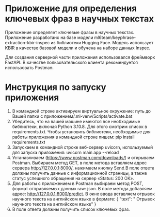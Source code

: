 # Приложение для определения ключевых фраз в научных текстах
Приложение определяет ключевые фразы в научных текстах. Приложение разработано на базе модели ml6team/keyphrase-extraction-kbir-inspec из библиотеки Hugging Face. Модель использует KBIR в качестве базовой модели и обучена на наборе данных Inspec.

Для создания серверной части приложения использовался фреймворк FastAPI. В качестве  пользовательского клиента рекомендуется использовать Postman.

# Инструкция по запуску приложения

1.	В командной строке активируем виртуальное окружение: 
путь до Вашей папки с приложением/.ml-venv/Scripts/activate.bat
2.	Убедитесь, что на вашей машине имеются все необходимые библиотеки, включая Python 3.10.8. Для этого смотрим список в requirements.txt. Чтобы установить библиотеки, необходимые для работы приложения в командной строке пишем: 
pip install requirements.txt
3.	Запускаем в командной строке веб-сервер uvicorn, используемый для запуска приложения: 
uvicorn main:app --reload 
4.	Устанавливаем (https://www.postman.com/downloads/) и открываем Postman. Выбираем метод GET, в поле метода вставляем адрес сервера http://127.0.0.1:8000/, нажимаем кнопку Send.В поле ответа должны получить данные с информационной страницы, а также статус успешного обращения на сервер «Status: 200 OK».
5.	Для работы с приложением в Postman выбираем метод POST, формат отправляемых данных raw: json. В поле метода добавляем адрес: http://127.0.0.1:8000/predict. В окне ввода вставляем отрывок научного текста на английском языке в формате:
{
"text": " Отрывок научного текста на английском языке"
}
6. В поле ответа должны получить список ключевых фраз. 

